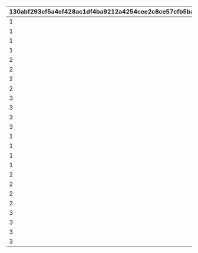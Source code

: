 |130abf293cf5a4ef428ac1df4ba9212a4254cee2c8ce57cfb5bafc7a4f36e948|a2a05f8597923191a233721b921e5fed6818d7c841d10f08039bbd0f23cb4ce5|d63d88ab16510669bc38a0c83fbab1835db58283c61e926a1e434815700d13f8|f12b37bd4ecf54437b9616d75bc6c86ba97be3d39cdeb594999328e2d83d0420|6186283fd2f7036f71594b675d66dac575fa1282db2c65e905111160610f8a04|4f9b932faeef18523aff64bdd019f36a5647abec24854e1fbbb547866f1f2ca0|2669a41b2ffea1a9c95971538cb8518bb7d53c192cbe213b01fc465cf6e60c06|ee1b36a4075e76b9a3ce93552f398810eea9023fae0e0f8082b81c6fddac9cfa|8be0191aabb3d585d17dcc8f33f24ac5e15256e48340683ef2b7ca86bf7f18f2|48c038c115eebc0d38d7c65ec5471a8196740df7cfcab35a9094e8c89ac4e56f|26e35e4fb8fbdfccf7757836b1391fb0dc8fed01b31b04e2b10cd91fd525afa3|d669f93fe4add9e9cc7305a36b6e1d8c0e8566dc48a0052715e7cb4f9168c5a6|a6fc5c46076f931090cf6d0f63d775d854df4a59e6850ebffcc6c1c3a067bdb0|648db09230e46e8cd7a2c964157bcfc1a98f0d41e93ef7ddc8012fe200174dfb|61c3d4c02d5058636a05f370cc258618bc3c5d84e6ff1506917589d568857739|
| --- | --- | --- | --- | --- | --- | --- | --- | --- | --- | --- | --- | --- | --- | --- |
|1|-30|0|-30|1.3|100198|0|92407110|0|94002|0|bgm_MC170|bgm_MC170|0|100198|
|1|-30|0|-30|1.3|100198|0|92407120|0|94002|0|bgm_MC170|bgm_MC170|0|100198|
|1|-30|0|-30|1.3|100198|0|92407130|0|94002|0|bgm_MC170|bgm_MC170|0|100198|
|1|-30|0|-30|1.3|100198|0|92407140|0|94002|0|bgm_MC170|bgm_MC170|0|100198|
|2|-30|0|20|1.45|100198|0|92407210|0|94002|0|bgm_MC170|bgm_MC170|0|100198|
|2|-30|0|20|1.45|100198|0|92407220|0|94002|0|bgm_MC170|bgm_MC170|0|100198|
|2|-30|0|20|1.45|100198|0|92407230|0|94002|0|bgm_MC170|bgm_MC170|0|100198|
|2|-30|0|20|1.45|100198|0|92407240|0|94002|0|bgm_MC170|bgm_MC170|0|100198|
|3|-30|0|-30|1.4|100198|0|92407310|0|94002|0|bgm_MC170|bgm_MC170|0|100198|
|3|-30|0|-30|1.4|100198|0|92407320|0|94002|0|bgm_MC170|bgm_MC170|0|100198|
|3|-30|0|-30|1.4|100198|0|92407330|0|94002|0|bgm_MC170|bgm_MC170|0|100198|
|3|-30|0|-30|1.4|100198|0|92407340|0|94002|0|bgm_MC170|bgm_MC170|0|100198|
|1|-30|0|-30|0.9|101822|0|92408110|0|94002|0|bgm_MC170|bgm_MC170|0|101822|
|1|-30|0|-30|0.9|101822|0|92408120|0|94002|0|bgm_MC170|bgm_MC170|0|101822|
|1|-30|0|-30|0.9|101822|0|92408130|0|94002|0|bgm_MC170|bgm_MC170|0|101822|
|1|-30|0|-30|0.9|101822|0|92408140|0|94002|0|bgm_MC170|bgm_MC170|0|101822|
|2|-30|0|20|1|101822|0|92408210|0|94002|0|bgm_MC170|bgm_MC170|0|101822|
|2|-30|0|20|1|101822|0|92408220|0|94002|0|bgm_MC170|bgm_MC170|0|101822|
|2|-30|0|20|1|101822|0|92408230|0|94002|0|bgm_MC170|bgm_MC170|0|101822|
|2|-30|0|20|1|101822|0|92408240|0|94002|0|bgm_MC170|bgm_MC170|0|101822|
|3|-30|0|0|0.9|101822|0|92408310|0|94002|0|bgm_MC170|bgm_MC170|0|101822|
|3|-30|0|0|0.9|101822|0|92408320|0|94002|0|bgm_MC170|bgm_MC170|0|101822|
|3|-30|0|0|0.9|101822|0|92408330|0|94002|0|bgm_MC170|bgm_MC170|0|101822|
|3|-30|0|0|0.9|101822|0|92408340|0|94002|0|bgm_MC170|bgm_MC170|0|101822|